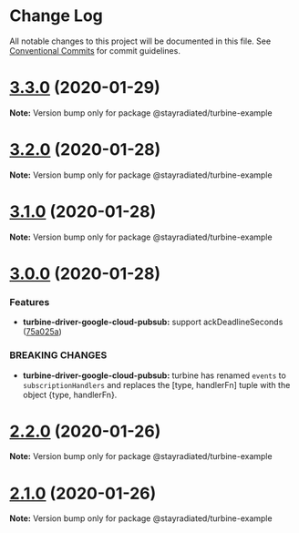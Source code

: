 # Change Log

All notable changes to this project will be documented in this file.
See [Conventional Commits](https://conventionalcommits.org) for commit guidelines.

# [3.3.0](https://github.com/stayradiated/turbine/compare/v3.2.0...v3.3.0) (2020-01-29)

**Note:** Version bump only for package @stayradiated/turbine-example





# [3.2.0](https://github.com/stayradiated/turbine/compare/v3.1.0...v3.2.0) (2020-01-28)

**Note:** Version bump only for package @stayradiated/turbine-example





# [3.1.0](https://github.com/stayradiated/turbine/compare/v3.0.0...v3.1.0) (2020-01-28)

**Note:** Version bump only for package @stayradiated/turbine-example





# [3.0.0](https://github.com/stayradiated/turbine/compare/v2.2.0...v3.0.0) (2020-01-28)


### Features

* **turbine-driver-google-cloud-pubsub:** support ackDeadlineSeconds ([75a025a](https://github.com/stayradiated/turbine/commit/75a025a21f3ea39648e39b503d827b5369a085f9))


### BREAKING CHANGES

* **turbine-driver-google-cloud-pubsub:** turbine has renamed `events` to `subscriptionHandlers`
and replaces the [type, handlerFn] tuple with the object {type, handlerFn}.





# [2.2.0](https://github.com/stayradiated/turbine/compare/v2.1.0...v2.2.0) (2020-01-26)

**Note:** Version bump only for package @stayradiated/turbine-example





# [2.1.0](https://github.com/stayradiated/turbine/compare/v2.0.0...v2.1.0) (2020-01-26)

**Note:** Version bump only for package @stayradiated/turbine-example
